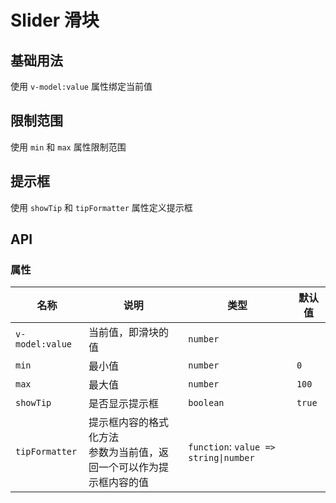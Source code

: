 # Slider 滑块

## 基础用法

使用 `v-model:value` 属性绑定当前值

<preview path="./demos/basic.vue"></preview>

## 限制范围

使用 `min` 和 `max` 属性限制范围

<preview path="./demos/limit.vue"></preview>

## 提示框

使用 `showTip` 和 `tipFormatter` 属性定义提示框

<preview path="./demos/tip.vue"></preview>

## API

### 属性

| 名称            | 说明                                                                     | 类型                                  | 默认值 |
| --------------- | ------------------------------------------------------------------------ | ------------------------------------- | ------ |
| `v-model:value` | 当前值，即滑块的值                                                       | `number`                              |        |
| `min`           | 最小值                                                                   | `number`                              | `0`    |
| `max`           | 最大值                                                                   | `number`                              | `100`  |
| `showTip`       | 是否显示提示框                                                           | `boolean`                             | `true` |
| `tipFormatter`  | 提示框内容的格式化方法 <br> 参数为当前值，返回一个可以作为提示框内容的值 | `function`: `value => string\|number` |        |
